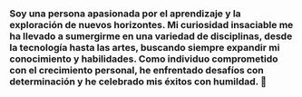 ### Soy una persona apasionada por el aprendizaje y la exploración de nuevos horizontes. Mi curiosidad insaciable me ha llevado a sumergirme en una variedad de disciplinas, desde la tecnología hasta las artes, buscando siempre expandir mi conocimiento y habilidades. Como individuo comprometido con el crecimiento personal, he enfrentado desafíos con determinación y he celebrado mis éxitos con humildad.  👋

<!--
**ElTripaCK/ElTripaCK** is a ✨ _special_ ✨ repository because its `README.md` (this file) appears on your GitHub profile.

Here are some ideas to get you started:

Soy una persona apasionada por el aprendizaje y la exploración de nuevos horizontes. Mi curiosidad insaciable me ha llevado a sumergirme en una variedad de disciplinas, desde la tecnología hasta las artes, buscando siempre expandir mi conocimiento y habilidades. Como individuo comprometido con el crecimiento personal, he enfrentado desafíos con determinación y he celebrado mis éxitos con humildad. 
- 🤔 I’m looking for help with ...
- 💬 Ask me about ...
- 📫 How to reach me: ...
- 😄 Pronouns: ...
- ⚡ Fun factxcxcx ...
-->
